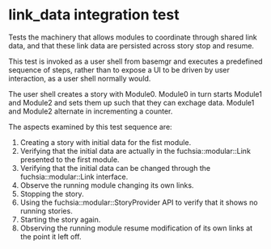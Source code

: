 # link_data integration test

Tests the machinery that allows modules to coordinate through shared link data,
and that these link data are persisted across story stop and resume.

This test is invoked as a user shell from basemgr and executes a
predefined sequence of steps, rather than to expose a UI to be driven by user
interaction, as a user shell normally would.

The user shell creates a story with Module0. Module0 in turn starts Module1 and
Module2 and sets them up such that they can exchage data. Module1 and Module2
alternate in incrementing a counter.

The aspects examined by this test sequence are:

1. Creating a story with initial data for the fist module.
2. Verifying that the initial data are actually in the fuchsia::modular::Link presented to the
   first module.
3. Verifying that the initial data can be changed through the fuchsia::modular::Link interface.
4. Observe the running module changing its own links.
5. Stopping the story.
6. Using the fuchsia::modular::StoryProvider API to verify that it shows no running stories.
7. Starting the story again.
8. Observing the running module resume modification of its own links at the
   point it left off.
